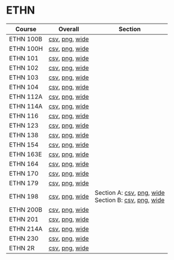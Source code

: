 # ETHN

| Course | Overall | Section |
| ------ | ------- | ------- |
| ETHN 100B | [csv](https://github.com/UCSD-Historical-Enrollment-Data/2024Winter/blob/main/overall/ETHN%20100B.csv), [png](https://raw.githubusercontent.com/UCSD-Historical-Enrollment-Data/2024Winter/main/plot_overall/ETHN%20100B.png), [wide](https://raw.githubusercontent.com/UCSD-Historical-Enrollment-Data/2024Winter/main/plot_overall_wide/ETHN%20100B.png) |  |
| ETHN 100H | [csv](https://github.com/UCSD-Historical-Enrollment-Data/2024Winter/blob/main/overall/ETHN%20100H.csv), [png](https://raw.githubusercontent.com/UCSD-Historical-Enrollment-Data/2024Winter/main/plot_overall/ETHN%20100H.png), [wide](https://raw.githubusercontent.com/UCSD-Historical-Enrollment-Data/2024Winter/main/plot_overall_wide/ETHN%20100H.png) |  |
| ETHN 101 | [csv](https://github.com/UCSD-Historical-Enrollment-Data/2024Winter/blob/main/overall/ETHN%20101.csv), [png](https://raw.githubusercontent.com/UCSD-Historical-Enrollment-Data/2024Winter/main/plot_overall/ETHN%20101.png), [wide](https://raw.githubusercontent.com/UCSD-Historical-Enrollment-Data/2024Winter/main/plot_overall_wide/ETHN%20101.png) |  |
| ETHN 102 | [csv](https://github.com/UCSD-Historical-Enrollment-Data/2024Winter/blob/main/overall/ETHN%20102.csv), [png](https://raw.githubusercontent.com/UCSD-Historical-Enrollment-Data/2024Winter/main/plot_overall/ETHN%20102.png), [wide](https://raw.githubusercontent.com/UCSD-Historical-Enrollment-Data/2024Winter/main/plot_overall_wide/ETHN%20102.png) |  |
| ETHN 103 | [csv](https://github.com/UCSD-Historical-Enrollment-Data/2024Winter/blob/main/overall/ETHN%20103.csv), [png](https://raw.githubusercontent.com/UCSD-Historical-Enrollment-Data/2024Winter/main/plot_overall/ETHN%20103.png), [wide](https://raw.githubusercontent.com/UCSD-Historical-Enrollment-Data/2024Winter/main/plot_overall_wide/ETHN%20103.png) |  |
| ETHN 104 | [csv](https://github.com/UCSD-Historical-Enrollment-Data/2024Winter/blob/main/overall/ETHN%20104.csv), [png](https://raw.githubusercontent.com/UCSD-Historical-Enrollment-Data/2024Winter/main/plot_overall/ETHN%20104.png), [wide](https://raw.githubusercontent.com/UCSD-Historical-Enrollment-Data/2024Winter/main/plot_overall_wide/ETHN%20104.png) |  |
| ETHN 112A | [csv](https://github.com/UCSD-Historical-Enrollment-Data/2024Winter/blob/main/overall/ETHN%20112A.csv), [png](https://raw.githubusercontent.com/UCSD-Historical-Enrollment-Data/2024Winter/main/plot_overall/ETHN%20112A.png), [wide](https://raw.githubusercontent.com/UCSD-Historical-Enrollment-Data/2024Winter/main/plot_overall_wide/ETHN%20112A.png) |  |
| ETHN 114A | [csv](https://github.com/UCSD-Historical-Enrollment-Data/2024Winter/blob/main/overall/ETHN%20114A.csv), [png](https://raw.githubusercontent.com/UCSD-Historical-Enrollment-Data/2024Winter/main/plot_overall/ETHN%20114A.png), [wide](https://raw.githubusercontent.com/UCSD-Historical-Enrollment-Data/2024Winter/main/plot_overall_wide/ETHN%20114A.png) |  |
| ETHN 116 | [csv](https://github.com/UCSD-Historical-Enrollment-Data/2024Winter/blob/main/overall/ETHN%20116.csv), [png](https://raw.githubusercontent.com/UCSD-Historical-Enrollment-Data/2024Winter/main/plot_overall/ETHN%20116.png), [wide](https://raw.githubusercontent.com/UCSD-Historical-Enrollment-Data/2024Winter/main/plot_overall_wide/ETHN%20116.png) |  |
| ETHN 123 | [csv](https://github.com/UCSD-Historical-Enrollment-Data/2024Winter/blob/main/overall/ETHN%20123.csv), [png](https://raw.githubusercontent.com/UCSD-Historical-Enrollment-Data/2024Winter/main/plot_overall/ETHN%20123.png), [wide](https://raw.githubusercontent.com/UCSD-Historical-Enrollment-Data/2024Winter/main/plot_overall_wide/ETHN%20123.png) |  |
| ETHN 138 | [csv](https://github.com/UCSD-Historical-Enrollment-Data/2024Winter/blob/main/overall/ETHN%20138.csv), [png](https://raw.githubusercontent.com/UCSD-Historical-Enrollment-Data/2024Winter/main/plot_overall/ETHN%20138.png), [wide](https://raw.githubusercontent.com/UCSD-Historical-Enrollment-Data/2024Winter/main/plot_overall_wide/ETHN%20138.png) |  |
| ETHN 154 | [csv](https://github.com/UCSD-Historical-Enrollment-Data/2024Winter/blob/main/overall/ETHN%20154.csv), [png](https://raw.githubusercontent.com/UCSD-Historical-Enrollment-Data/2024Winter/main/plot_overall/ETHN%20154.png), [wide](https://raw.githubusercontent.com/UCSD-Historical-Enrollment-Data/2024Winter/main/plot_overall_wide/ETHN%20154.png) |  |
| ETHN 163E | [csv](https://github.com/UCSD-Historical-Enrollment-Data/2024Winter/blob/main/overall/ETHN%20163E.csv), [png](https://raw.githubusercontent.com/UCSD-Historical-Enrollment-Data/2024Winter/main/plot_overall/ETHN%20163E.png), [wide](https://raw.githubusercontent.com/UCSD-Historical-Enrollment-Data/2024Winter/main/plot_overall_wide/ETHN%20163E.png) |  |
| ETHN 164 | [csv](https://github.com/UCSD-Historical-Enrollment-Data/2024Winter/blob/main/overall/ETHN%20164.csv), [png](https://raw.githubusercontent.com/UCSD-Historical-Enrollment-Data/2024Winter/main/plot_overall/ETHN%20164.png), [wide](https://raw.githubusercontent.com/UCSD-Historical-Enrollment-Data/2024Winter/main/plot_overall_wide/ETHN%20164.png) |  |
| ETHN 170 | [csv](https://github.com/UCSD-Historical-Enrollment-Data/2024Winter/blob/main/overall/ETHN%20170.csv), [png](https://raw.githubusercontent.com/UCSD-Historical-Enrollment-Data/2024Winter/main/plot_overall/ETHN%20170.png), [wide](https://raw.githubusercontent.com/UCSD-Historical-Enrollment-Data/2024Winter/main/plot_overall_wide/ETHN%20170.png) |  |
| ETHN 179 | [csv](https://github.com/UCSD-Historical-Enrollment-Data/2024Winter/blob/main/overall/ETHN%20179.csv), [png](https://raw.githubusercontent.com/UCSD-Historical-Enrollment-Data/2024Winter/main/plot_overall/ETHN%20179.png), [wide](https://raw.githubusercontent.com/UCSD-Historical-Enrollment-Data/2024Winter/main/plot_overall_wide/ETHN%20179.png) |  |
| ETHN 198 | [csv](https://github.com/UCSD-Historical-Enrollment-Data/2024Winter/blob/main/overall/ETHN%20198.csv), [png](https://raw.githubusercontent.com/UCSD-Historical-Enrollment-Data/2024Winter/main/plot_overall/ETHN%20198.png), [wide](https://raw.githubusercontent.com/UCSD-Historical-Enrollment-Data/2024Winter/main/plot_overall_wide/ETHN%20198.png) | Section A: [csv](https://github.com/UCSD-Historical-Enrollment-Data/2024Winter/blob/main/section/ETHN%20198_A.csv), [png](https://raw.githubusercontent.com/UCSD-Historical-Enrollment-Data/2024Winter/main/plot_section/ETHN%20198_A.png), [wide](https://raw.githubusercontent.com/UCSD-Historical-Enrollment-Data/2024Winter/main/plot_section_wide/ETHN%20198_A.png)<br>Section B: [csv](https://github.com/UCSD-Historical-Enrollment-Data/2024Winter/blob/main/section/ETHN%20198_B.csv), [png](https://raw.githubusercontent.com/UCSD-Historical-Enrollment-Data/2024Winter/main/plot_section/ETHN%20198_B.png), [wide](https://raw.githubusercontent.com/UCSD-Historical-Enrollment-Data/2024Winter/main/plot_section_wide/ETHN%20198_B.png) |
| ETHN 200B | [csv](https://github.com/UCSD-Historical-Enrollment-Data/2024Winter/blob/main/overall/ETHN%20200B.csv), [png](https://raw.githubusercontent.com/UCSD-Historical-Enrollment-Data/2024Winter/main/plot_overall/ETHN%20200B.png), [wide](https://raw.githubusercontent.com/UCSD-Historical-Enrollment-Data/2024Winter/main/plot_overall_wide/ETHN%20200B.png) |  |
| ETHN 201 | [csv](https://github.com/UCSD-Historical-Enrollment-Data/2024Winter/blob/main/overall/ETHN%20201.csv), [png](https://raw.githubusercontent.com/UCSD-Historical-Enrollment-Data/2024Winter/main/plot_overall/ETHN%20201.png), [wide](https://raw.githubusercontent.com/UCSD-Historical-Enrollment-Data/2024Winter/main/plot_overall_wide/ETHN%20201.png) |  |
| ETHN 214A | [csv](https://github.com/UCSD-Historical-Enrollment-Data/2024Winter/blob/main/overall/ETHN%20214A.csv), [png](https://raw.githubusercontent.com/UCSD-Historical-Enrollment-Data/2024Winter/main/plot_overall/ETHN%20214A.png), [wide](https://raw.githubusercontent.com/UCSD-Historical-Enrollment-Data/2024Winter/main/plot_overall_wide/ETHN%20214A.png) |  |
| ETHN 230 | [csv](https://github.com/UCSD-Historical-Enrollment-Data/2024Winter/blob/main/overall/ETHN%20230.csv), [png](https://raw.githubusercontent.com/UCSD-Historical-Enrollment-Data/2024Winter/main/plot_overall/ETHN%20230.png), [wide](https://raw.githubusercontent.com/UCSD-Historical-Enrollment-Data/2024Winter/main/plot_overall_wide/ETHN%20230.png) |  |
| ETHN 2R | [csv](https://github.com/UCSD-Historical-Enrollment-Data/2024Winter/blob/main/overall/ETHN%202R.csv), [png](https://raw.githubusercontent.com/UCSD-Historical-Enrollment-Data/2024Winter/main/plot_overall/ETHN%202R.png), [wide](https://raw.githubusercontent.com/UCSD-Historical-Enrollment-Data/2024Winter/main/plot_overall_wide/ETHN%202R.png) |  |
